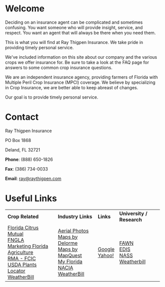 # Welcome

Deciding on an insurance agent can be complicated and sometimes confusing. You want someone who will provide insight, service, and respect. You want an agent that will always be there when you need them.

This is what you will find at Ray Thigpen Insurance. We take pride in providing timely personal service.

We've included information on this site about our company and the various crops we offer insurance for. Be sure to take a look at the FAQ page for answers to some common crop insurance questions.

We are an independent insurance agency, providing farmers of Florida with Multiple Peril Crop Insurance (MPCI) coverage. We believe by specializing in Crop Insurance, we are better able to keep abreast of changes.

Our goal is to provide timely personal service.

# Contact

Ray Thigpen Insurance

PO Box 1868

Deland, FL 32721

__Phone__: (888) 650-1826

__Fax__: (386) 734-0033

__Email__: ray@raythigpen.com

# Useful Links

<table>
<tr>
<td><strong>Crop Related<strong></td>
<td><strong>Industry Links</strong></td>
<td><strong>Links</strong></td>
<td><strong>University / Research</strong></td>
</tr>
<tr>
<td>
<a href="http://www.flcitrusmutual.com/" target="_blank">Florida Citrus Mutual</a><br />
<a href="http://www.fngla.org/" target="_blank">FNGLA</a><br />
<a href="http://www.florida-agriculture.com/" target="_blank">Marketing Florida Agriculture</a><br />
<a href="http://www.rma.usda.gov/" target="_blank">RMA - FCIC</a><br />
<a href="http://plants.usda.gov/" target="_blank">USDA Plants Locator</a><br />
<a href="http://www.weatherbill.com/" target="_blank">WeatherBill</a><br />
</td>
<td>
<a href="http://terraserver-usa.com/" target="_blank">Aerial Photos</a><br />
<a href="http://www.earthamaps.com/" target="_blank">Maps by Delorme</a><br />
<a href="http://www.mapquest.com/" target="_blank">Maps by MapQuest</a><br />
<a href="http://www.myflorida.com/" target="_blank">My Florida</a><br />
<a href="http://www.nacia.org/" target="_blank">NACIA</a><br />
<a href="http://www.weatherbill.com/" target="_blank">WeatherBill</a><br />
</td>
<td>
<a href="http://google.com" target="_blank">Google</a><br />
<a href="http://yahoo.com" target="_blank">Yahoo!</a><br />
</td>
<td>
<a href="http://fawn.ifas.ufl.edu/" target="_blank">FAWN</a><br />
<a href="http://edis.ifas.ufl.edu/" target="_blank">EDIS</a><br />
<a href="http://www.nass.usda.gov/" target="_blank">NASS</a><br />
<a href="http://www.weatherbill.com/" target="_blank">Weatherbill</a><br />
</td>
</table>









